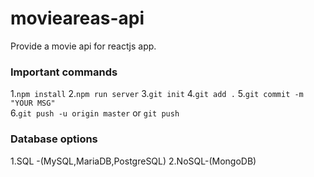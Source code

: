 # movieareas-api

Provide a movie api for reactjs app.

### Important commands

1.`npm install` 2.`npm run server` 3.`git init` 4.`git add .` 5.`git commit -m "YOUR MSG"`  
6.`git push -u origin master` or `git push`

### Database options

1.SQL -(MySQL,MariaDB,PostgreSQL)
2.NoSQL-(MongoDB)
